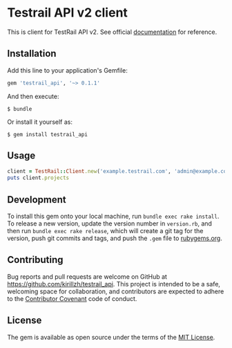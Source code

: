 # Testrail API v2 client

This is client for TestRail API v2. See official [documentation](http://docs.gurock.com/testrail-api2/start) for 
reference.

## Installation

Add this line to your application's Gemfile:

```ruby
gem 'testrail_api', '~> 0.1.1'
```

And then execute:

    $ bundle

Or install it yourself as:

    $ gem install testrail_api

## Usage

```ruby
client = TestRail::Client.new('example.testrail.com', 'admin@example.com', 'pass')
puts client.projects
```

## Development

To install this gem onto your local machine, run `bundle exec rake install`. To release a new version, update the version number in `version.rb`, and then run `bundle exec rake release`, which will create a git tag for the version, push git commits and tags, and push the `.gem` file to [rubygems.org](https://rubygems.org).

## Contributing

Bug reports and pull requests are welcome on GitHub at https://github.com/kirillzh/testrail_api. This project is 
intended to be a safe, welcoming space for collaboration, and contributors are expected to adhere to the [Contributor Covenant](http://contributor-covenant.org/) code of conduct.


## License

The gem is available as open source under the terms of the [MIT License](http://opensource.org/licenses/MIT).

